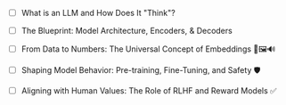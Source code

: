 
- [ ] What is an LLM and How Does It "Think"?
- [ ] The Blueprint: Model Architecture, Encoders, & Decoders
- [ ] From Data to Numbers: The Universal Concept of Embeddings 🔡🖼️🔊
- [ ] Shaping Model Behavior: Pre-training, Fine-Tuning, and Safety 🛡️
- [ ] Aligning with Human Values: The Role of RLHF and Reward Models ✅

